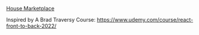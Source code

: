[House Marketplace](https://majestic-tapioca-d7fb6e.netlify.app/)

Inspired by A Brad Traversy Course: https://www.udemy.com/course/react-front-to-back-2022/

